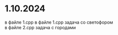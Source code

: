 # 1.10.2024
в файле 1.cpp
в файле 1.cpp задача со светофором <br />
в файле 2.cpp задача с городами <br />
